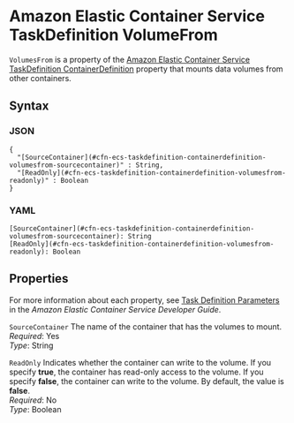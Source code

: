 # Amazon Elastic Container Service TaskDefinition VolumeFrom<a name="aws-properties-ecs-taskdefinition-containerdefinitions-volumesfrom"></a>

`VolumesFrom` is a property of the [Amazon Elastic Container Service TaskDefinition ContainerDefinition](aws-properties-ecs-taskdefinition-containerdefinitions.md) property that mounts data volumes from other containers\.

## Syntax<a name="w13ab1c21c10d117c21c85b5"></a>

### JSON<a name="aws-properties-ecs-taskdefinition-containerdefinitions-volumesfrom-syntax.json"></a>

```
{
  "[SourceContainer](#cfn-ecs-taskdefinition-containerdefinition-volumesfrom-sourcecontainer)" : String,
  "[ReadOnly](#cfn-ecs-taskdefinition-containerdefinition-volumesfrom-readonly)" : Boolean
}
```

### YAML<a name="aws-properties-ecs-taskdefinition-containerdefinitions-volumesfrom-syntax.yaml"></a>

```
[SourceContainer](#cfn-ecs-taskdefinition-containerdefinition-volumesfrom-sourcecontainer): String
[ReadOnly](#cfn-ecs-taskdefinition-containerdefinition-volumesfrom-readonly): Boolean
```

## Properties<a name="w13ab1c21c10d117c21c85b7"></a>

For more information about each property, see [Task Definition Parameters](https://docs.aws.amazon.com/AmazonECS/latest/developerguide//task_definition_parameters.html) in the *Amazon Elastic Container Service Developer Guide*\.

`SourceContainer`  <a name="cfn-ecs-taskdefinition-containerdefinition-volumesfrom-sourcecontainer"></a>
The name of the container that has the volumes to mount\.  
*Required*: Yes  
*Type*: String

`ReadOnly`  <a name="cfn-ecs-taskdefinition-containerdefinition-volumesfrom-readonly"></a>
Indicates whether the container can write to the volume\. If you specify **true**, the container has read\-only access to the volume\. If you specify **false**, the container can write to the volume\. By default, the value is **false**\.  
*Required*: No  
*Type*: Boolean